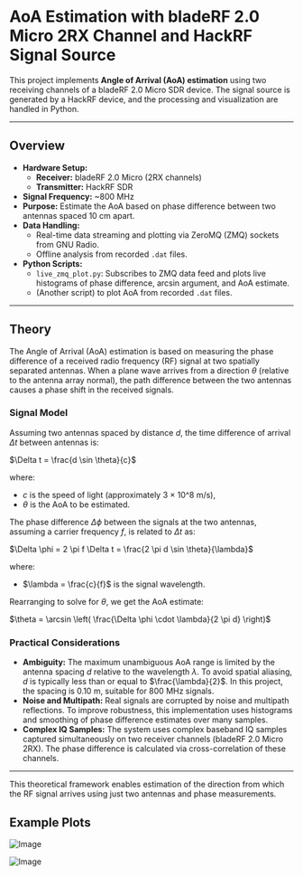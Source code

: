 # AoA Estimation with bladeRF 2.0 Micro 2RX Channel and HackRF Signal Source

This project implements **Angle of Arrival (AoA) estimation** using two receiving channels of a bladeRF 2.0 Micro SDR device. The signal source is generated by a HackRF device, and the processing and visualization are handled in Python.

---

## Overview

- **Hardware Setup:**
  - **Receiver:** bladeRF 2.0 Micro (2RX channels)
  - **Transmitter:** HackRF SDR
- **Signal Frequency:** ~800 MHz
- **Purpose:** Estimate the AoA based on phase difference between two antennas spaced 10 cm apart.
- **Data Handling:**
  - Real-time data streaming and plotting via ZeroMQ (ZMQ) sockets from GNU Radio.
  - Offline analysis from recorded `.dat` files.
- **Python Scripts:**
  - `live_zmq_plot.py`: Subscribes to ZMQ data feed and plots live histograms of phase difference, arcsin argument, and AoA estimate.
  - (Another script) to plot AoA from recorded `.dat` files.

---

## Theory

The Angle of Arrival (AoA) estimation is based on measuring the phase difference of a received radio frequency (RF) signal at two spatially separated antennas. When a plane wave arrives from a direction $\theta$ (relative to the antenna array normal), the path difference between the two antennas causes a phase shift in the received signals.

### Signal Model

Assuming two antennas spaced by distance $d$, the time difference of arrival $\Delta t$ between antennas is:

$\Delta t = \frac{d \sin \theta}{c}$

where:
- $c$ is the speed of light (approximately 3 × 10^8 m/s),
- $\theta$ is the AoA to be estimated.

The phase difference $\Delta \phi$ between the signals at the two antennas, assuming a carrier frequency $f$, is related to $\Delta t$ as:

$\Delta \phi = 2 \pi f \Delta t = \frac{2 \pi d \sin \theta}{\lambda}$

where:
- $\lambda = \frac{c}{f}$ is the signal wavelength.

Rearranging to solve for $\theta$, we get the AoA estimate:

$\theta = \arcsin \left( \frac{\Delta \phi \cdot \lambda}{2 \pi d} \right)$

### Practical Considerations

- **Ambiguity:** The maximum unambiguous AoA range is limited by the antenna spacing $d$ relative to the wavelength $\lambda$. To avoid spatial aliasing, $d$ is typically less than or equal to $\frac{\lambda}{2}$. In this project, the spacing is 0.10 m, suitable for 800 MHz signals.
- **Noise and Multipath:** Real signals are corrupted by noise and multipath reflections. To improve robustness, this implementation uses histograms and smoothing of phase difference estimates over many samples.
- **Complex IQ Samples:** The system uses complex baseband IQ samples captured simultaneously on two receiver channels (bladeRF 2.0 Micro 2RX). The phase difference is calculated via cross-correlation of these channels.

---

This theoretical framework enables estimation of the direction from which the RF signal arrives using just two antennas and phase measurements.


## Example Plots

![Image](https://github.com/user-attachments/assets/fd282ac3-22f1-44dd-8fe6-54b0a07b7e29)

![Image](https://github.com/user-attachments/assets/a1754ede-5587-4edc-9164-fd345fc38b9d)